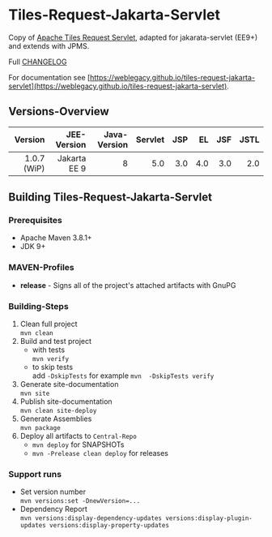 # Tiles-Request-Jakarta-Servlet

Copy of [Apache Tiles Request Servlet](https://github.com/apache/tiles-request/tree/trunk/tiles-request-servlet), adapted for jakarata-servlet (EE9+) and extends with JPMS.

Full [CHANGELOG](CHANGELOG.md)

For documentation see [https://weblegacy.github.io/tiles-request-jakarta-servlet](https://weblegacy.github.io/tiles-request-jakarta-servlet).

## Versions-Overview

| Version     | JEE-Version  | Java-Version | Servlet | JSP | EL  | JSF | JSTL |
|------------:|-------------:|-------------:|--------:|----:|----:|----:|-----:|
| 1.0.7 (WiP) | Jakarta EE 9 |            8 |     5.0 | 3.0 | 4.0 | 3.0 |  2.0 |

## Building Tiles-Request-Jakarta-Servlet

### Prerequisites

* Apache Maven 3.8.1\+
* JDK 9\+

### MAVEN-Profiles

* **release** - Signs all of the project's attached artifacts with GnuPG

### Building-Steps

1. Clean full project  
   `mvn clean`
2. Build and test project
   * with tests  
     `mvn verify`
   * to skip tests  
     add `-DskipTests` for example `mvn  -DskipTests verify`
3. Generate site-documentation  
   `mvn site`  
4. Publish site-documentation  
   `mvn clean site-deploy`
5. Generate Assemblies  
   `mvn package`
8. Deploy all artifacts to `Central-Repo`  
   * `mvn deploy` for SNAPSHOTs
   * `mvn -Prelease clean deploy` for releases

### Support runs

* Set version number  
  `mvn versions:set -DnewVersion=...`
* Dependency Report  
  `mvn versions:display-dependency-updates versions:display-plugin-updates versions:display-property-updates`
